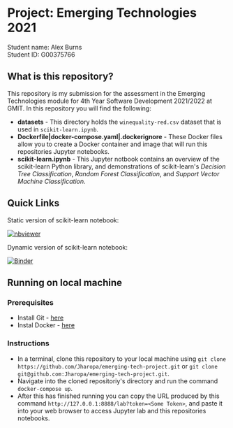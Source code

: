 # Project: Emerging Technologies 2021
Student name: Alex Burns <br />
Student ID: G00375766

## What is this repository?

This repository is my submission for the assessment in the Emerging Technologies module for 4th Year Software Development 2021/2022 at GMIT.
In this repository you will find the following:

  * **datasets** - This directory holds the `winequality-red.csv` dataset that is used in `scikit-learn.ipynb`.
  * **Dockerfile|docker-compose.yaml|.dockerignore** - These Docker files allow you to create a Docker container and image that will run this repositories Jupyter notebooks.
  * **scikit-learn.ipynb** - This Jupyter notbook contains an overview of the scikit-learn Python library, and demonstrations of scikit-learn's *Decision Tree Classification*, *Random Forest Classification*, and *Support Vector Machine Classification*.

## Quick Links

Static version of scikit-learn notebook:

[![nbviewer](https://raw.githubusercontent.com/jupyter/design/master/logos/Badges/nbviewer_badge.svg)](https://nbviewer.jupyter.org/github/Jharopa/emerging-tech-project/blob/main/scikit-learn.ipynb)

Dynamic version of scikit-learn notebook:

[![Binder](https://mybinder.org/badge_logo.svg)](https://mybinder.org/v2/gh/Jharopa/emerging-tech-project/HEAD?filepath=scikit-learn.ipynb) 

## Running on local machine

### Prerequisites

  * Install Git - [here](https://git-scm.com/downloads)
  * Instal Docker - [here](https://docs.docker.com/get-docker/)

### Instructions

  * In a terminal, clone this repository to your local machine using `git clone https://github.com/Jharopa/emerging-tech-project.git` or `git clone git@github.com:Jharopa/emerging-tech-project.git`.
  * Navigate into the cloned repositoriy's directory and run the command `docker-compose up`.
  * After this has finished running you can copy the URL produced by this command `http://127.0.0.1:8888/lab?token=<Some Token>`, and paste it into your web browser to access Jupyter lab and this repositories notebooks.

